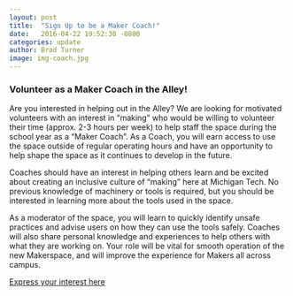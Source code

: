 ```yaml
---
layout: post
title:  "Sign Up to be a Maker Coach!"
date:   2016-04-22 19:52:30 -0800
categories: update
author: Brad Turner
image: img-coach.jpg
---
```


### Volunteer as a Maker Coach in the Alley!

Are you interested in helping out in the Alley? We are looking for motivated volunteers with an interest in “making” who would be willing to volunteer their time (approx. 2-3 hours per week) to help staff the space during the school year as a “Maker Coach”. As a Coach, you will earn access to use the space outside of regular operating hours and have an opportunity to help shape the space as it continues to develop in the future.

Coaches should have an interest in helping others learn and be excited about creating an inclusive culture of “making” here at Michigan Tech. No previous knowledge of machinery or tools is required, but you should be interested in learning more about the tools used in the space.

As a moderator of the space, you will learn to quickly identify unsafe practices and advise users on how they can use the tools safely. Coaches will also share personal knowledge and experiences to help others with what they are working on. Your role will be vital for smooth operation of the new Makerspace, and will improve the experience for Makers all across campus.

<a href="http://goo.gl/forms/a6UFi035lI" class="medium button">
  Express your interest here
</a>
